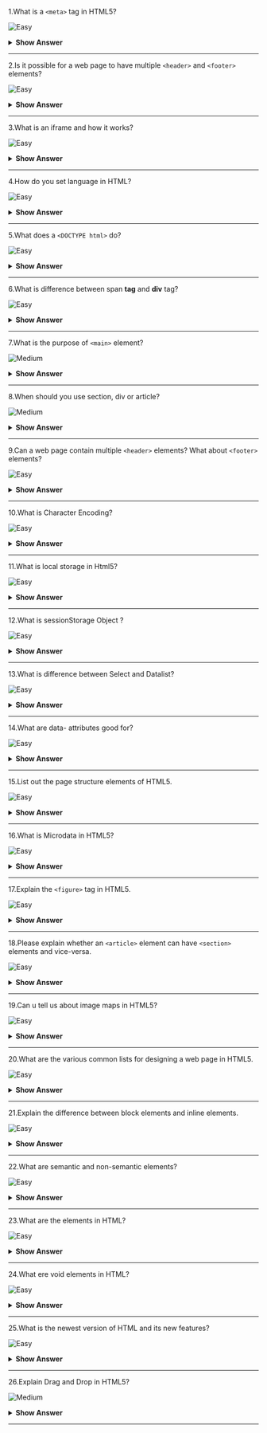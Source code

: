 1.What is a `<meta>` tag in HTML5?

![Easy](https://raw.githubusercontent.com/revaturelabs/interviewquestions/aef8eff919a3b083089641381ed9a9101ed21fba/ComplexityTags/simple%20(2).svg)

<details markdown="1"> <summary> <b> Show Answer </b> </summary>
<blockquote markdown="1">

- The `<meta>` tag offers metadata about the HTML5 document.This metadata is machine-parsable.Typically, meta elements are used for specifying:
   - Author name
   - Keywords
   - Page description

- The metadata supplied by the `<meta>` tag is used by:
   - Web browsers to know how to display content or reload a web page
   - Search engines to know about keywords on a web page
   - Other web services

</blockquote  markdown="1">
</details markdown="1">

---

2.Is it possible for a web page to have multiple `<header>` and `<footer>` elements?

![Easy](https://raw.githubusercontent.com/revaturelabs/interviewquestions/aef8eff919a3b083089641381ed9a9101ed21fba/ComplexityTags/simple%20(2).svg)

<details markdown="1"> <summary> <b> Show Answer </b> </summary>
<blockquote markdown="1">

Yes, a webpage can have many `<header>` and `<footer>` elements.Both tags are specifically designed to serve their respective purposes with respect to their parent section.

Hence, not only the page `<body>` must have the `<header>` and `<footer>` tags, but also does every `<article>` and `<section>` elements.Although a `<footer>` element might not be always necessary for every `<article>` and `<section>` tags, a `<header>` element must always be there.

</blockquote  markdown="1">
</details markdown="1">

---

3.What is an iframe and how it works?

![Easy](https://raw.githubusercontent.com/revaturelabs/interviewquestions/aef8eff919a3b083089641381ed9a9101ed21fba/ComplexityTags/simple%20(2).svg)

<details markdown="1"> <summary> <b> Show Answer </b> </summary>
<blockquote markdown="1">

An iframe is an HTML document which can be embedded inside another HTML page 

   **Example:**

```HTML
<iframe src="https://github.com" height="300px" width="300px"></iframe>
```

</blockquote  markdown="1">
</details markdown="1">

---

4.How do you set language in HTML?

![Easy](https://raw.githubusercontent.com/revaturelabs/interviewquestions/aef8eff919a3b083089641381ed9a9101ed21fba/ComplexityTags/simple%20(2).svg)

<details markdown="1"> <summary> <b> Show Answer </b> </summary>
<blockquote markdown="1">

There are multiple ways to set language in HTML:
  - By setting content-language in headers for language of the page.
  - By setting accept-language in headers for list of language that a page accepts.
  - Setting lang attribute in html tag.

**Example:**

```HTML

<!DOCTYPE html>
<html lang="en">
<head>
  <title>Document Title</title>
</head>
<body>

</body>
</html>

```

</blockquote  markdown="1">
</details markdown="1">

---

5.What does a `<DOCTYPE html>` do?

![Easy](https://raw.githubusercontent.com/revaturelabs/interviewquestions/aef8eff919a3b083089641381ed9a9101ed21fba/ComplexityTags/simple%20(2).svg)

<details markdown="1"> <summary> <b> Show Answer </b> </summary>
<blockquote markdown="1">

A **DOCTYPE** is always associated to a DTD ( Document Type Definition ).A DTD defines how documents of a certain type should be structured (i.e.a button can contain a span but not a div), whereas a **DOCTYPE** declares what DTD a document supposedly respects (i.e.this document respects the HTML DTD).For webpages, the **DOCTYPE** declaration is required.It is used to tell user agents what version of the HTML specifications your document respects.

Once a user agent has recognized a correct **DOCTYPE**, it will trigger the no-quirks mode matching this **DOCTYPE** for reading the document.If a user agent doesn't recognize a correct **DOCTYPE**, it will trigger the quirks mode.

</blockquote  markdown="1">
</details markdown="1">

---

6.What is difference between span **tag** and **div** tag?

![Easy](https://raw.githubusercontent.com/revaturelabs/interviewquestions/aef8eff919a3b083089641381ed9a9101ed21fba/ComplexityTags/simple%20(2).svg)

<details markdown="1"> <summary> <b> Show Answer </b> </summary>
<blockquote markdown="1">

The primary difference between div and span tag is their default behavior.By default, a `<div>` is a block-level-element and a `<span>` is an inline element.

`<div>` is a block level element which means it will render it on its own line with a width of a 100% of the parent element.
`<span>` is an inline element which means it will render on the same line as the previous element, if it is also an inline element, and it's width will be determined by its content.

```HTML
<div>Demo Text, with <span>some other</span> text.</div>
```

</blockquote  markdown="1">
</details markdown="1">

---

7.What is the purpose of `<main>` element?

![Medium](https://raw.githubusercontent.com/revaturelabs/interviewquestions/aef8eff919a3b083089641381ed9a9101ed21fba/ComplexityTags/Medium%20(2).svg)

<details markdown="1"> <summary> <b> Show Answer </b> </summary>
<blockquote markdown="1">

The HTML `<main>` element represents the dominant content of the `<body>` of a document.The main content area consists of content that is directly related to or expands upon the central topic of a document, or the central functionality of an application.

```HTML
<main role="main">
    <p>Geckos are a group of usually small, usually nocturnal lizards.
       They are found on every continent except Australia.</p>
    <p>Many species of gecko have adhesive toe pads which enable them to climb walls and even windows.</p>
</main>
```

**Note:** A document mustn't have more than one `<main>` element that doesn't have the hidden attribute specified.

</blockquote  markdown="1">
</details markdown="1">

---

8.When should you use section, div or article?

![Medium](https://raw.githubusercontent.com/revaturelabs/interviewquestions/aef8eff919a3b083089641381ed9a9101ed21fba/ComplexityTags/Medium%20(2).svg)

<details markdown="1"> <summary> <b> Show Answer </b> </summary>
<blockquote markdown="1">

If the content within the element is not semantically related, then use a `<div>`.If the semantically related content is also able to be self-contained, then use an `<article>`.Otherwise, use a `<section>`.


</blockquote  markdown="1">
</details markdown="1">

---

9.Can a web page contain multiple `<header>` elements? What about `<footer>` elements?

![Easy](https://raw.githubusercontent.com/revaturelabs/interviewquestions/aef8eff919a3b083089641381ed9a9101ed21fba/ComplexityTags/simple%20(2).svg)

<details markdown="1"> <summary> <b> Show Answer </b> </summary>
<blockquote markdown="1">

Yes, both of these elements can be added multiple times in a webpage.And both of these tags are designed to serve a crucial purpose in relation to their parent section.In **HTML5** not only Page body but section and article elements also contains header and footer elements, although the use of multiple footers is always not required.

</blockquote  markdown="1">
</details markdown="1">

---

10.What is Character Encoding?

![Easy](https://raw.githubusercontent.com/revaturelabs/interviewquestions/aef8eff919a3b083089641381ed9a9101ed21fba/ComplexityTags/simple%20(2).svg)

<details markdown="1"> <summary> <b> Show Answer </b> </summary>
<blockquote markdown="1">

Character encoding is a method of converting bytes into characters.To validate or display an HTML document properly, a program must choose a proper character encoding.This is specified in the tag:

```HTML
<meta charset="utf-8"/>
```

**UTF-8:** A Unicode Translation Format that comes in 8-bit units that is, it comes in bytes.A character in UTF8 can be from 1 to 4 bytes long, making UTF8 variable width.

</blockquote  markdown="1">
</details markdown="1">

---

11.What is local storage in Html5?

![Easy](https://raw.githubusercontent.com/revaturelabs/interviewquestions/aef8eff919a3b083089641381ed9a9101ed21fba/ComplexityTags/simple%20(2).svg)

<details markdown="1"> <summary> <b> Show Answer </b> </summary>
<blockquote markdown="1">

The local storage is a type of HTML5 offline storage ( local storage ) that allows user's data to be saved in their browser.The data is kept in a name and value pairs and not available between different browsers on the same device.Local storage can be used as an alternative to cookies.

</blockquote  markdown="1">
</details markdown="1">

---

12.What is sessionStorage Object ?

![Easy](https://raw.githubusercontent.com/revaturelabs/interviewquestions/aef8eff919a3b083089641381ed9a9101ed21fba/ComplexityTags/simple%20(2).svg)

<details markdown="1"> <summary> <b> Show Answer </b> </summary>
<blockquote markdown="1">

The sessionStorage object is equal to the localStorage object, except that it stores the data for only one session.The data is deleted when the user closes the browser tab.

</blockquote  markdown="1">
</details markdown="1">

---

13.What is difference between Select and Datalist?

![Easy](https://raw.githubusercontent.com/revaturelabs/interviewquestions/aef8eff919a3b083089641381ed9a9101ed21fba/ComplexityTags/simple%20(2).svg)

<details markdown="1"> <summary> <b> Show Answer </b> </summary>
<blockquote markdown="1">

For the select element, the user is required to select one of the options you've given.For the datalist element, it is suggested that the user select one of the options you've given, but he can actually enter anything he wants in the input.

1.Select:

```HTML

<select name="browser">
  <option value="firefox">Firefox</option>
  <option value="ie">IE</option>
  <option value="chrome">Chrome</option>
  <option value="opera">Opera</option>
  <option value="safari">Safari</option>
</select>
```

2.Datalist:

```HTML
<input type="text" list="browsers">
<datalist id="browsers">
  <option value="Firefox">
  <option value="IE">
  <option value="Chrome">
  <option value="Opera">
  <option value="Safari">
</datalist>
```

</blockquote  markdown="1">
</details markdown="1">

---

14.What are data- attributes good for?

![Easy](https://raw.githubusercontent.com/revaturelabs/interviewquestions/aef8eff919a3b083089641381ed9a9101ed21fba/ComplexityTags/simple%20(2).svg)

<details markdown="1"> <summary> <b> Show Answer </b> </summary>
<blockquote markdown="1">

The HTML5 data attribute lets us assign custom data to an element.When we want to store more information/data about the element when no suitable HTML5 element or attribute exists.

</blockquote  markdown="1">
</details markdown="1">

---

15.List out the page structure elements of HTML5.

![Easy](https://raw.githubusercontent.com/revaturelabs/interviewquestions/aef8eff919a3b083089641381ed9a9101ed21fba/ComplexityTags/simple%20(2).svg)

<details markdown="1"> <summary> <b> Show Answer </b> </summary>
<blockquote markdown="1">

`<header>:` Represents the header section and stores the starting information about the web page.
`<footer>:` Represents the footer section (last portion) of the page.
`<nav>:` Represents the navigation elements of the HTML page.
`<article>:` It is a set of information.
`<section>:` It is a set of instructions that is used inside the article block to define the basic structure of a page.
`<aside>:` Sidebar content of the page.

</blockquote  markdown="1">
</details markdown="1">

---

16.What is Microdata in HTML5?

![Easy](https://raw.githubusercontent.com/revaturelabs/interviewquestions/aef8eff919a3b083089641381ed9a9101ed21fba/ComplexityTags/simple%20(2).svg)

<details markdown="1"> <summary> <b> Show Answer </b> </summary>
<blockquote markdown="1">

Microdata is a new simple semantic syntax, that is used to add the nested groups of name and value pair of data to documents, that are commonly based on the page content.Microdata is used for new global attributes.

</blockquote  markdown="1">
</details markdown="1">

---

17.Explain the `<figure>` tag in HTML5.

![Easy](https://raw.githubusercontent.com/revaturelabs/interviewquestions/aef8eff919a3b083089641381ed9a9101ed21fba/ComplexityTags/simple%20(2).svg)

<details markdown="1"> <summary> <b> Show Answer </b> </summary>
<blockquote markdown="1">

The `<figure>` tag is used for specifying self-contained content, such as diagrams and photos, in an HTML5 web page.Although the content of the figure element is related to the main flow of the document, its position is independent of the same, i.e., if removed, it will not affect the main flow of the document.

</blockquote  markdown="1">
</details markdown="1">

---

18.Please explain whether an `<article>` element can have `<section>` elements and vice-versa.

![Easy](https://raw.githubusercontent.com/revaturelabs/interviewquestions/aef8eff919a3b083089641381ed9a9101ed21fba/ComplexityTags/simple%20(2).svg)

<details markdown="1"> <summary> <b> Show Answer </b> </summary>
<blockquote markdown="1">

Yes, an `<article>` element can have `<section>` element(s) and a `<section>` element can also have `<article>` elements.For example, a user panel for a website can have multiple `<section>` elements, intended for blog, analytics, payment options, news, etc.

Now, the `<section>` element for the blog can have multiple `<article>` elements to accommodate various articles.Further, each of these `<article>` elements can have two `<section>` elements, one for the comments section and the other for sharing section.

</blockquote  markdown="1">
</details markdown="1">

---

19.Can u tell us about image maps in HTML5?

![Easy](https://raw.githubusercontent.com/revaturelabs/interviewquestions/aef8eff919a3b083089641381ed9a9101ed21fba/ComplexityTags/simple%20(2).svg)

<details markdown="1"> <summary> <b> Show Answer </b> </summary>
<blockquote markdown="1">

Image maps allow users to click on images for opening new web pages.As such, these are a combination of images and URLs.Image maps are of two types:

**Client-side Image Map** - Created using `<area>` and `<map>` elements.The map element holds the map information, and the area element takes the attributes for defining each section of the map.
**Server-side Image Map** - Created using the `<usemap>` attribute, which is the name of the map.

</blockquote  markdown="1">
</details markdown="1">

---

20.What are the various common lists for designing a web page in HTML5.

![Easy](https://raw.githubusercontent.com/revaturelabs/interviewquestions/aef8eff919a3b083089641381ed9a9101ed21fba/ComplexityTags/simple%20(2).svg)

<details markdown="1"> <summary> <b> Show Answer </b> </summary>
<blockquote markdown="1">

`<dl>` - Definition list
`<dir>`- Directory list
`<menu>` - Menu list
`<ol>` - Ordered list
`<ul>` - Unordered list.

</blockquote  markdown="1">
</details markdown="1">

---

21.Explain the difference between block elements and inline elements.

![Easy](https://raw.githubusercontent.com/revaturelabs/interviewquestions/aef8eff919a3b083089641381ed9a9101ed21fba/ComplexityTags/simple%20(2).svg)

<details markdown="1"> <summary> <b> Show Answer </b> </summary>
<blockquote markdown="1">

Elements can be block-level elements or inline elements.The difference between block and inline elements is that the block elements take up the full width available while the inline elements take the required width to display the contents of the elements.

</blockquote  markdown="1">
</details markdown="1">

---

22.What are semantic and non-semantic elements?

![Easy](https://raw.githubusercontent.com/revaturelabs/interviewquestions/aef8eff919a3b083089641381ed9a9101ed21fba/ComplexityTags/simple%20(2).svg)

<details markdown="1"> <summary> <b> Show Answer </b> </summary>
<blockquote markdown="1">

**Semantic elements:** clearly describes its meaning to both the browser and the developer.For example: `<form>, <table>, <article>, <aside>,<details markdown="1">, <figcaption>, <figure>, <footer>, <header>, <main>, <mark>, <nav>, <section>, <summary>, <time>` clearly defines its content.

**Non-semantic elements:** `<div>` and `<span>` tells nothing about its content.

</blockquote  markdown="1">
</details markdown="1">

---

23.What are the elements in HTML?

![Easy](https://raw.githubusercontent.com/revaturelabs/interviewquestions/aef8eff919a3b083089641381ed9a9101ed21fba/ComplexityTags/simple%20(2).svg)

<details markdown="1"> <summary> <b> Show Answer </b> </summary>
<blockquote markdown="1">

- An HTML element is an individual component of an HTML document.It represents semantics or meaning.For example, the title element represents the title of the document.

- Most HTML elements are written with a start tag (or opening tag) and an end tag (or closing tag), with content in between.Elements can also contain attributes that defines its additional properties.


</blockquote  markdown="1">
</details markdown="1">

---

24.What ere void elements in HTML?

![Easy](https://raw.githubusercontent.com/revaturelabs/interviewquestions/aef8eff919a3b083089641381ed9a9101ed21fba/ComplexityTags/simple%20(2).svg)

<details markdown="1"> <summary> <b> Show Answer </b> </summary>
<blockquote markdown="1">

All elements don't require the end tag or closing tag to be present.These are referred as empty elements, self-closing elements, or void elements.

</blockquote  markdown="1">
</details markdown="1">

---

25.What is the newest version of HTML and its new features?

![Easy](https://raw.githubusercontent.com/revaturelabs/interviewquestions/aef8eff919a3b083089641381ed9a9101ed21fba/ComplexityTags/simple%20(2).svg)

<details markdown="1"> <summary> <b> Show Answer </b> </summary>
<blockquote markdown="1">

The latest version is HTML5.

HTML5 is based on styles, a style attribute is used to format each tag.People say it will replace the flash player used to watch online videos, as HTML5 directly support the videos of HTML5 format, so we will never have to install flash player

</blockquote  markdown="1">
</details markdown="1">

---

26.Explain Drag and Drop in HTML5?

![Medium](https://raw.githubusercontent.com/revaturelabs/interviewquestions/aef8eff919a3b083089641381ed9a9101ed21fba/ComplexityTags/Medium%20(2).svg)

<details markdown="1"> <summary> <b> Show Answer </b> </summary>
<blockquote markdown="1">

HTML5 drag-and-drop uses the DOM event model and drag events inherited from mouse events.A typical drag operation begins when a user selects a draggable element, drags the element to a droppable element, and then releases the dragged element.

**Example**
```HTML
<!DOCTYPE HTML>
<html>
   <head>
   <script>
        function allowDrop(ev) {
            ev.preventDefault();
        }

        function drag(ev) {
            ev.dataTransfer.setData("text", ev.target.id);
        }

        function drop(ev) {
            ev.preventDefault();
            var data = ev.dataTransfer.getData("text");
            ev.target.appendChild(document.getElementById(data);
        }
    </script>
</head>
<body>
  <div id="div1" ondrop="drop(event)" ondragover="allowDrop(event)"></div>
  <img id="drag1" src="img_logo.gif" draggable="true" ondragstart="drag(event)" width="336" height="69">
</body>
</html>
```

</blockquote  markdown="1">
</details markdown="1">

---
